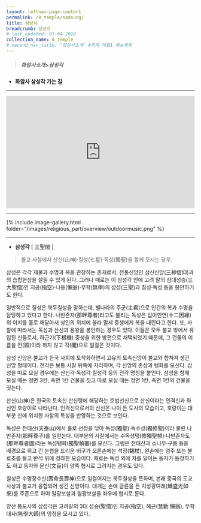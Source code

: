 ```yaml
---
layout: leftnav-page-content
permalink: /0_temple/samsung/
title: 삼성각
breadcrumb: 삼성각
# last_updated: 01-04-2018 
collection_name: 0_temple
# second_nav_title: "화암사소개" #좌측 레벨1 메뉴제목
---
```



> ##### **화암사소개>삼성각**

* **화암사 삼성각 가는 길**
---
<iframe width="100%"
        height="300"        
        src="https://youtube.com/embed/YQHywMpCJAo"
        frameborder="0"
        allow="autoplay; encrypted-media"
        allowfullscreen></iframe>

---

{% include image-gallery.html folder="/images/religious_part/overview/outdoormusic.png" %}

---

* **삼성각**
[ 三聖閣 ]

> 불교 사찰에서 산신(山神)·칠성(七星)·독성(獨聖)을 함께 모시는 당우.


삼성은 각각 재물과 수명과 복을 관장하는 존재로서, 전통신앙인 삼신신앙(三神信仰)과의 습합현상을 살필 수 있게 된다. 그러나 때로는 이 삼성각 안에 고려 말의 삼대성승(三大聖僧)인 지공(指空)·나옹(懶翁)·무학(無學)의 삼성(三聖)과 칠성·독성 등을 봉안하기도 한다.

일반적으로 칠성은 북두칠성을 말하는데, 별나라의 주군(主君)으로 인간의 복과 수명을 담당하고 있다고 한다. 나반존자(那畔尊者)라고도 불리는 독성은 십이인연(十二因緣)의 이치를 홀로 깨달아서 성인의 위치에 올라 말세 중생에게 복을 내린다고 한다. 또, 사찰에 따라서는 독성과 산신과 용왕을 봉안하는 경우도 있다. 이들은 모두 불교 밖에서 유입된 신들로서, 하근기(下根機) 중생을 위한 방편으로 채택되었기 때문에, 그 건물의 이름을 전(殿)이라 하지 않고 각(閣)으로 일컬은 것이다.

삼성 신앙은 불교가 한국 사회에 토착화하면서 고유의 토속신앙이 불교와 합쳐져 생긴 신앙 형태이다. 전각은 보통 사찰 뒤쪽에 자리하며, 각 신앙의 존상과 탱화를 모신다. 삼성을 따로 모실 경우에는 산신각·독성각·칠성각 등의 전각 명칭을 붙인다. 삼성을 함께 모실 때는 정면 3칸, 측면 1칸 건물을 짓고 따로 모실 때는 정면 1칸, 측면 1칸의 건물을 짓는다.

산신(山神)은 한국의 토속신 산신령에 해당하는 호법선신으로 산신이라는 인격신과 화신인 호랑이로 나타난다. 인격신으로서의 산신은 나이 든 도사의 모습이고, 호랑이는 대부분 산에 위치한 사찰의 특성을 반영하는 것으로 보인다.

독성은 천태산(天泰山)에서 홀로 선정을 닦아 독성(獨聖)·독수성(獨修聖)이라 불린 나반존자(那畔尊子)를 일컫는다. 대부분의 사찰에서는 수독성탱(修獨聖幀)·나반존자도(那畔尊者圖)라는 독성탱화(獨聖幀畵)를 모신다. 그림은 천태산과 소나무·구름 등을 배경으로 희고 긴 눈썹을 드리운 비구가 오른손에는 석장(錫杖), 왼손에는 염주 또는 불로초를 들고 반석 위에 정좌한 모습이다. 때로는 독성 외에 차를 달이는 동자가 등장하기도 하고 동자와 문신(文臣)이 양쪽 협시로 그려지는 경우도 있다.

칠성은 수명장수신(壽命長壽神)으로 일컬어지는 북두칠성을 뜻하며, 본래 중국의 도교사상과 불교가 융합되어 생긴 신앙이다. 대개는 손에 금륜을 든 치성광여래(熾盛光如來)를 주존으로 하여 일광보살과 월광보살을 좌우에 협시로 둔다.

양산 통도사의 삼성각은 고려말의 3대 성승(聖僧)인 지공(指空), 혜근(慧勤:懶翁), 무학대사(無學大師)의 영정을 모시고 있다.
